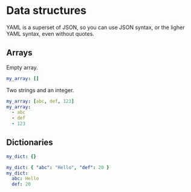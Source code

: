 # Data structures

YAML is a superset of JSON, so you can use JSON syntax, or the ligher YAML syntax, even without quotes.


## Arrays

Empty array.

```yaml
my_array: []
```

Two strings and an integer.

```yaml
my_array: [abc, def, 123]
my_array:
  - abc
  - def
  - 123
```


## Dictionaries

```yaml
my_dict: {} 

my_dict: { "abc": "Hello", "def": 20 } 
my_dict:
  abc: Hello
  def: 20
```
